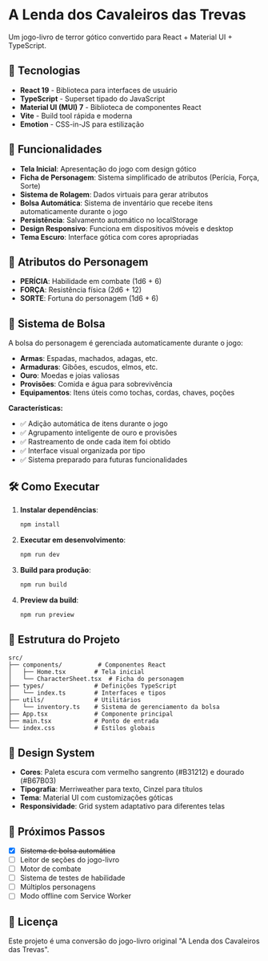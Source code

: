 # A Lenda dos Cavaleiros das Trevas

Um jogo-livro de terror gótico convertido para React + Material UI + TypeScript.

## 🚀 Tecnologias

- **React 19** - Biblioteca para interfaces de usuário
- **TypeScript** - Superset tipado do JavaScript
- **Material UI (MUI) 7** - Biblioteca de componentes React
- **Vite** - Build tool rápida e moderna
- **Emotion** - CSS-in-JS para estilização

## 🎯 Funcionalidades

- **Tela Inicial**: Apresentação do jogo com design gótico
- **Ficha de Personagem**: Sistema simplificado de atributos (Perícia, Força, Sorte)
- **Sistema de Rolagem**: Dados virtuais para gerar atributos
- **Bolsa Automática**: Sistema de inventário que recebe itens automaticamente durante o jogo
- **Persistência**: Salvamento automático no localStorage
- **Design Responsivo**: Funciona em dispositivos móveis e desktop
- **Tema Escuro**: Interface gótica com cores apropriadas

## 🎲 Atributos do Personagem

- **PERÍCIA**: Habilidade em combate (1d6 + 6)
- **FORÇA**: Resistência física (2d6 + 12)
- **SORTE**: Fortuna do personagem (1d6 + 6)

## 🎒 Sistema de Bolsa

A bolsa do personagem é gerenciada automaticamente durante o jogo:

- **Armas**: Espadas, machados, adagas, etc.
- **Armaduras**: Gibões, escudos, elmos, etc.
- **Ouro**: Moedas e joias valiosas
- **Provisões**: Comida e água para sobrevivência
- **Equipamentos**: Itens úteis como tochas, cordas, chaves, poções

**Características:**
- ✅ Adição automática de itens durante o jogo
- ✅ Agrupamento inteligente de ouro e provisões
- ✅ Rastreamento de onde cada item foi obtido
- ✅ Interface visual organizada por tipo
- ✅ Sistema preparado para futuras funcionalidades

## 🛠️ Como Executar

1. **Instalar dependências**:
   ```bash
   npm install
   ```

2. **Executar em desenvolvimento**:
   ```bash
   npm run dev
   ```

3. **Build para produção**:
   ```bash
   npm run build
   ```

4. **Preview da build**:
   ```bash
   npm run preview
   ```

## 📁 Estrutura do Projeto

```
src/
├── components/          # Componentes React
│   ├── Home.tsx        # Tela inicial
│   └── CharacterSheet.tsx  # Ficha do personagem
├── types/              # Definições TypeScript
│   └── index.ts        # Interfaces e tipos
├── utils/              # Utilitários
│   └── inventory.ts    # Sistema de gerenciamento da bolsa
├── App.tsx             # Componente principal
├── main.tsx            # Ponto de entrada
└── index.css           # Estilos globais
```

## 🎨 Design System

- **Cores**: Paleta escura com vermelho sangrento (#B31212) e dourado (#B67B03)
- **Tipografia**: Merriweather para texto, Cinzel para títulos
- **Tema**: Material UI com customizações góticas
- **Responsividade**: Grid system adaptativo para diferentes telas

## 🔮 Próximos Passos

- [x] ~~Sistema de bolsa automática~~
- [ ] Leitor de seções do jogo-livro
- [ ] Motor de combate
- [ ] Sistema de testes de habilidade
- [ ] Múltiplos personagens
- [ ] Modo offline com Service Worker

## 📝 Licença

Este projeto é uma conversão do jogo-livro original "A Lenda dos Cavaleiros das Trevas".